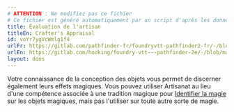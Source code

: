 ```yaml
---
# ATTENTION : Ne modifiez pas ce fichier
# Ce fichier est généré automatiquement par un script d'après les données du module Foundry VTT officiel et de sa traduction
title: Évaluation de l'artisan
titleEn: Crafter's Appraisal
id: voYr7ygVcWmlg1f4
urlFr: https://gitlab.com/pathfinder-fr/foundryvtt-pathfinder2-fr/-/blob/master/data/feats/voYr7ygVcWmlg1f4.htm
urlEn: https://gitlab.com/hooking/foundry-vtt---pathfinder-2e/-/blob/master/packs/data/feats.db/crafter-s-appraisal.json
layout: dons
---
```

Votre connaissance de la conception des objets vous permet de discerner également leurs effets magiques. Vous pouvez utiliser Artisanat au lieu d'une compétence associée à une tradition magique pour [Identifier la magie](../actions/identifier-la-magie.md) sur les objets magiques, mais pas l'utiliser sur toute autre sorte de magie.
